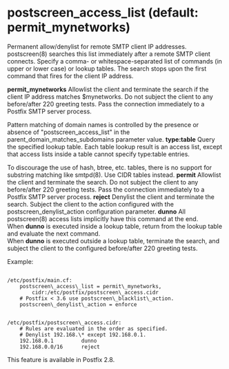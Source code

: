 # postscreen_access_list (default: permit_mynetworks)
 Permanent allow/denylist for remote SMTP client IP addresses.
postscreen(8) searches this list immediately after a remote SMTP
client connects. Specify a comma- or whitespace-separated list of
commands (in upper or lower case) or lookup tables. The search stops
upon the first command that fires for the client IP address. 



  **permit\_mynetworks**    Allowlist the client and
terminate the search if the client IP address matches $mynetworks.
Do not subject the client to any before/after 220 greeting tests.
Pass the connection immediately to a Postfix SMTP server process.
  
 Pattern matching of domain names is controlled by the presence
or absence of "postscreen\_access\_list" in the
parent\_domain\_matches\_subdomains parameter value. 
  **type:table**    Query the specified lookup
table. Each table lookup result is an access list, except that
access lists inside a table cannot specify type:table entries.   

To discourage the use of hash, btree, etc. tables, there is no
support for substring matching like smtpd(8). Use CIDR tables
instead. 
  **permit**    Allowlist the client and terminate
the search. Do not subject the client to any before/after 220
greeting tests. Pass the connection immediately to a Postfix SMTP
server process. 
  **reject**    Denylist the client and terminate
the search. Subject the client to the action configured with the
postscreen\_denylist\_action configuration parameter. 
  **dunno**    All postscreen(8) access lists
implicitly have this command at the end.   
 When  **dunno** 
is executed inside a lookup table, return from the lookup table and
evaluate the next command.   
 When  **dunno**  is executed
outside a lookup table, terminate the search, and subject the client
to the configured before/after 220 greeting tests. 

 Example: 



```

/etc/postfix/main.cf:
    postscreen\_access\_list = permit\_mynetworks,
        cidr:/etc/postfix/postscreen\_access.cidr
    # Postfix < 3.6 use postscreen\_blacklist\_action.
    postscreen\_denylist\_action = enforce

```


```

/etc/postfix/postscreen\_access.cidr:
    # Rules are evaluated in the order as specified.
    # Denylist 192.168.\* except 192.168.0.1.
    192.168.0.1         dunno
    192.168.0.0/16      reject

```

 This feature is available in Postfix 2.8. 



